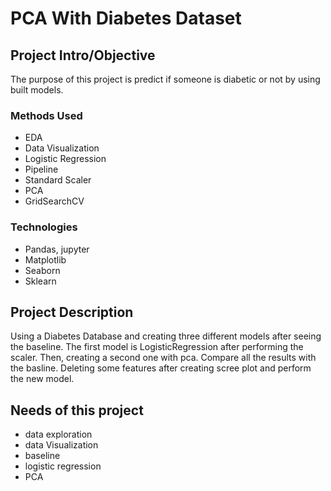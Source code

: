# PCA With Diabetes Dataset

## Project Intro/Objective

The purpose of this project is predict if someone is diabetic or not by using built models.

### Methods Used
* EDA
* Data Visualization
* Logistic Regression
* Pipeline
* Standard Scaler
* PCA
* GridSearchCV

### Technologies
* Pandas, jupyter
* Matplotlib
* Seaborn
* Sklearn

## Project Description

Using a Diabetes Database and creating three different models after seeing the baseline. The first model is LogisticRegression after performing the scaler. Then, 
creating a second one with pca. Compare all the results with the basline. Deleting some features after creating scree plot and perform the new model.

## Needs of this project

- data exploration
- data Visualization
- baseline
- logistic regression
- PCA
